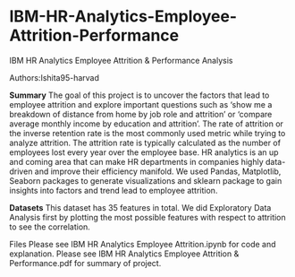 # IBM-HR-Analytics-Employee-Attrition-Performance


IBM HR Analytics Employee Attrition & Performance Analysis

Authors:Ishita95-harvad

**Summary**
The goal of this project is to uncover the factors that lead to employee attrition and explore important questions such as ‘show me a breakdown of distance from home by job role and attrition’ or ‘compare average monthly income by education and attrition’. The rate of attrition or the inverse retention rate is the most commonly used metric while trying to analyze attrition. The attrition rate is typically calculated as the number of employees lost every year over the employee base. HR analytics is an up and coming area that can make HR departments in companies highly data-driven and improve their efficiency manifold. We used Pandas, Matplotlib, Seaborn packages to generate visualizations and sklearn package to gain insights into factors and trend lead to employee attrition.

**Datasets**
This dataset has 35 features in total. We did Exploratory Data Analysis first by plotting the most possible features with respect to attrition to see the correlation.

Files
Please see IBM HR Analytics Employee Attrition.ipynb for code and explanation.
Please see IBM HR Analytics Employee Attrition & Performance.pdf for summary of project.
